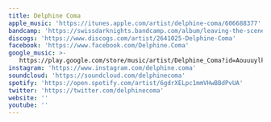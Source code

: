 ```yaml
---
title: Delphine Coma
apple_music: 'https://itunes.apple.com/artist/delphine-coma/606688377'
bandcamp: 'https://swissdarknights.bandcamp.com/album/leaving-the-scene'
discogs: 'https://www.discogs.com/artist/2641025-Delphine-Coma'
facebook: 'https://www.facebook.com/Delphine.Coma'
google_music: >-
   https://play.google.com/store/music/artist/Delphine_Coma?id=Aouuuylkhe5c5qhvg5l3g64dtnm
instagram: 'https://www.instagram.com/delphine.coma'
soundcloud: 'https://soundcloud.com/delphinecoma'
spotify: 'https://open.spotify.com/artist/6gdrXELpc1mmVHwBBdPvUA'
twitter: 'https://twitter.com/delphinecoma'
website: ''
youtube: ''
---
```

